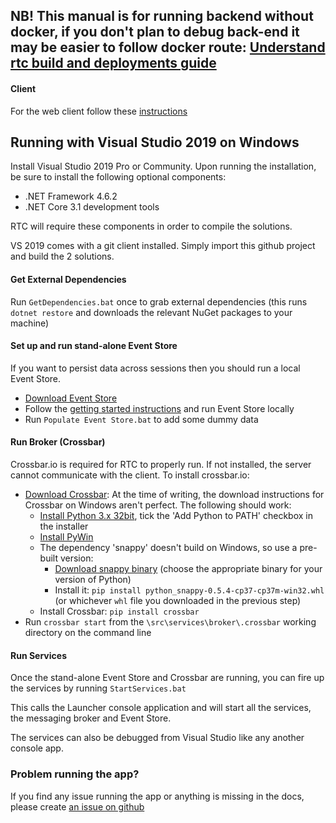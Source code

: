 ## NB! This manual is for running backend without docker, if you don't plan to debug back-end it may be easier to follow docker route: [Understand rtc build and deployments guide](../deployment/readme.md)

#### Client

For the web client follow these [instructions](../client.md)

## Running with Visual Studio 2019 on Windows

Install Visual Studio 2019 Pro or Community. Upon running the installation, be sure to install the following optional components:

- .NET Framework 4.6.2
- .NET Core 3.1 development tools

RTC will require these components in order to compile the solutions.

VS 2019 comes with a git client installed. Simply import this github project and build the 2 solutions.

#### Get External Dependencies

Run `GetDependencies.bat` once to grab external dependencies (this runs `dotnet restore` and downloads the relevant NuGet packages to your machine)

#### Set up and run stand-alone Event Store

If you want to persist data across sessions then you should run a local Event Store.

- [Download Event Store](https://geteventstore.com/downloads)
- Follow the [getting started instructions](https://eventstore.org/docs/getting-started/index.html?tabs=tabid-1%2Ctabid-dotnet-client%2Ctabid-dotnet-client-connect%2Ctabid-4) and run Event Store locally
- Run `Populate Event Store.bat` to add some dummy data

#### Run Broker (Crossbar)

Crossbar.io is required for RTC to properly run. If not installed, the server cannot communicate with the client.
To install crossbar.io:

- [Download Crossbar](http://crossbar.io/docs/Installation-on-Windows/): At the time of writing, the download instructions for Crossbar on Windows aren't perfect. The following should work:
  - [Install Python 3.x 32bit](https://www.python.org/), tick the 'Add Python to PATH' checkbox in the installer
  - [Install PyWin](https://github.com/mhammond/pywin32/releases)
  - The dependency 'snappy' doesn't build on Windows, so use a pre-built version:
    - [Download snappy binary](https://www.lfd.uci.edu/~gohlke/pythonlibs/#python-snappy) (choose the appropriate binary for your version of Python)
    - Install it: `pip install python_snappy-0.5.4-cp37-cp37m-win32.whl` (or whichever `whl` file you downloaded in the previous step)
  - Install Crossbar: `pip install crossbar`
- Run `crossbar start` from the `\src\services\broker\.crossbar` working directory on the command line

#### Run Services

Once the stand-alone Event Store and Crossbar are running, you can fire up the services by running `StartServices.bat`

This calls the Launcher console application and will start all the services, the messaging broker and Event Store.

The services can also be debugged from Visual Studio like any another console app.

### Problem running the app?

If you find any issue running the app or anything is missing in the docs, please create [an issue on github](https://github.com/AdaptiveConsulting/ReactiveTraderCloud/issues)
